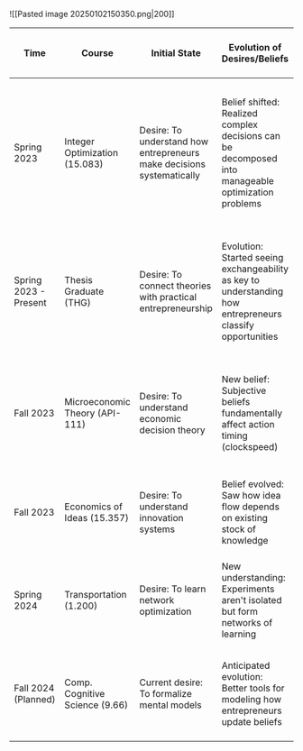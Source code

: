 ![[Pasted image 20250102150350.png|200]]

| Time                  | Course                         | Initial State                                                         | Evolution of Desires/Beliefs                                                                               | Instructor, Insight, Unexpected Discoveries                                                                                                                       |
| --------------------- | ------------------------------ | --------------------------------------------------------------------- | ---------------------------------------------------------------------------------------------------------- | ----------------------------------------------------------------------------------------------------------------------------------------------------------------- |
| Spring 2023           | Integer Optimization (15.083)  | Desire: To understand how entrepreneurs make decisions systematically | Belief shifted: Realized complex decisions can be decomposed into manageable optimization problems         | Prof.Alex Jacquiliat<br>Through optimization techniques, saw how entrepreneurial experimentation could be structured as sub-problems rather than one big decision |
| Spring 2023 - Present | Thesis Graduate (THG)          | Desire: To connect theories with practical entrepreneurship           | Evolution: Started seeing exchangeability as key to understanding how entrepreneurs classify opportunities | Prof.Charles Fine<br>Discussions revealed how patterns in entrepreneurial learning could be formalized through Bayesian frameworks                                |
| Fall 2023             | Microeconomic Theory (API-111) | Desire: To understand economic decision theory                        | New belief: Subjective beliefs fundamentally affect action timing (clockspeed)                             | Prof.Luis Armona<br>Professor's computational Bayesian approach showed how theory could become practical tools                                                    |
| Fall 2023             | Economics of Ideas (15.357)    | Desire: To understand innovation systems                              | Belief evolved: Saw how idea flow depends on existing stock of knowledge                                   | Prof.Scott Stern<br>Realized entrepreneurial sampling must adapt to ecosystem context                                                                             |
| Spring 2024           | Transportation (1.200)         | Desire: To learn network optimization                                 | New understanding: Experiments aren't isolated but form networks of learning                               | Prof.Cathy Wu<br>Connected network theory to how entrepreneurs navigate possibility spaces                                                                        |
| Fall 2024 (Planned)   | Comp. Cognitive Science (9.66) | Current desire: To formalize mental models                            | Anticipated evolution: Better tools for modeling how entrepreneurs update beliefs                          | Prof.Josh Tenenbaum<br>Seeking to connect cognitive science tools with Bayesian inference                                                                         |
